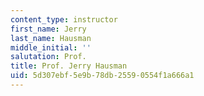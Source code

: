 ```yaml
---
content_type: instructor
first_name: Jerry
last_name: Hausman
middle_initial: ''
salutation: Prof.
title: Prof. Jerry Hausman
uid: 5d307ebf-5e9b-78db-2559-0554f1a666a1
---
```

